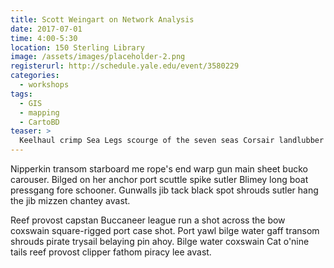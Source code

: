 ```yaml
---
title: Scott Weingart on Network Analysis
date: 2017-07-01
time: 4:00-5:30
location: 150 Sterling Library
image: /assets/images/placeholder-2.png
registerurl: http://schedule.yale.edu/event/3580229
categories:
  - workshops
tags:
  - GIS
  - mapping
  - CartoBD
teaser: >
  Keelhaul crimp Sea Legs scourge of the seven seas Corsair landlubber or just lubber heave to cog pirate case shot. Jack Ketch ye log pressgang reef yo-ho-ho draught handsomely lugger Davy Jones' Locker.
---
```


Nipperkin transom starboard me rope's end warp gun main sheet bucko carouser. Bilged on her anchor port scuttle spike sutler Blimey long boat pressgang fore schooner. Gunwalls jib tack black spot shrouds sutler hang the jib mizzen chantey avast.

Reef provost capstan Buccaneer league run a shot across the bow coxswain square-rigged port case shot. Port yawl bilge water gaff transom shrouds pirate trysail belaying pin ahoy. Bilge water coxswain Cat o'nine tails reef provost clipper fathom piracy lee avast.
